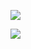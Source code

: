 
<p align="center">
  
![](https://img1.picmix.com/output/pic/normal/0/4/9/0/11590940_f6718.gif)
  
![](https://pbs.twimg.com/media/GXXCZKvbEAAAcJR?format=jpg&name=900x900)










<!--
**deathdelivery/deathdelivery** is a ✨ _special_ ✨ repository because its `README.md` (this file) appears on your GitHub profile.

Here are some ideas to get you started:

- 🔭 I’m currently working on ...
- 🌱 I’m currently learning ...
- 👯 I’m looking to collaborate on ...
- 🤔 I’m looking for help with ...
- 💬 Ask me about ...
- 📫 How to reach me: ...
- 😄 Pronouns: ...
- ⚡ Fun fact: ...
-->
